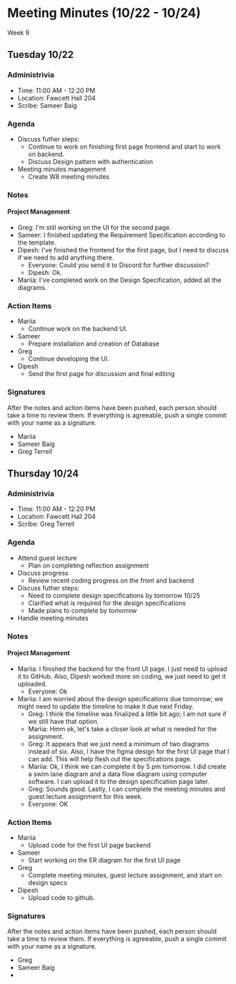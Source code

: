 # Meeting Minutes (10/22 - 10/24)
Week 9

##  Tuesday 10/22

### Administrivia
* Time: 11:00 AM - 12:20 PM
* Location: Fawcett Hall 204
* Scribe: Sameer Baig

### Agenda
* Discuss futher steps:
  * Continue to work on finishing first page frontend and start to work on backend.
  * Discuss Design pattern with authentication
* Meeting minutes management
  * Create W8 meeting minutes

### Notes
#### Project Management
* Greg: I'm still working on the UI for the second page.
* Sameer: I finished updating the Requirement Specification according to the template.
* Dipesh: I've finished the frontend for the first page, but I need to discuss if we need to add anything there.
  * Everyone: Could you send it to Discord for further discussion?
  * Dipesh: Ok.
* Mariia: I've completed work on the Design Specification, added all the diagrams.
    
### Action Items
* Mariia
  * Continue work on the backend UI.
* Sameer
  * Prepare installation and creation of Database
* Greg
  * Continue developing the UI.
* Dipesh
  * Send the first page for discussion and final editing    
### Signatures
After the notes and action items have been pushed, each person should take a time to review them. If everything is agreeable, push a single commit with your name as a signature. 
* Mariia
* Sameer Baig
* Greg Terrell

##  Thursday 10/24

### Administrivia
* Time: 11:00 AM - 12:20 PM
* Location: Fawcett Hall 204
* Scribe: Greg Terrell

### Agenda
* Attend guest lecture
  * Plan on completing reflection assignment
* Discuss progress
  * Review recent coding progress on the front and backend
* Discuss futher steps:
  * Need to complete design specifications by tomorrow 10/25
  * Clarified what is required for the design specifications
  * Made plans to complete by tomorrow
* Handle meeting minutes


### Notes
#### Project Management
* Mariia: I finished the backend for the front UI page. I just need to upload it to GitHub. Also, Dipesh worked more on coding, we just need to get it uploaded.
  * Everyone: Ok
* Mariia: I am worried about the design specifications due tomorrow; we might need to update the timeline to make it due next Friday.
  * Greg: I think the timeline was finalized a little bit ago; I am not sure if we still have that option.
  * Mariia: Hmm ok, let's take a closer look at what is needed for the assignment.
  * Greg: It appears that we just need a minimum of two diagrams instead of six. Also, I have the figma design for the first UI page that I can add. This will help flesh out the specifications page.
  * Mariia: Ok, I think we can complete it by 5 pm tomorrow. I did create a swim lane diagram and a data flow diagram using computer software. I can upload it to the design specification page later.
  * Greg: Sounds good. Lastly, I can complete the meeting minutes and guest lecture assignment for this week.
  * Everyone: OK
### Action Items
* Mariia
  * Upload code for the first UI page backend
* Sameer
  * Start working on the ER diagram for the first UI page
* Greg
  * Complete meeting minutes, guest lecture assignment, and start on design specs
* Dipesh
  * Upload code to github.
### Signatures
After the notes and action items have been pushed, each person should take a time to review them. If everything is agreeable, push a single commit with your name as a signature. 
* Greg
* Sameer Baig
* 
